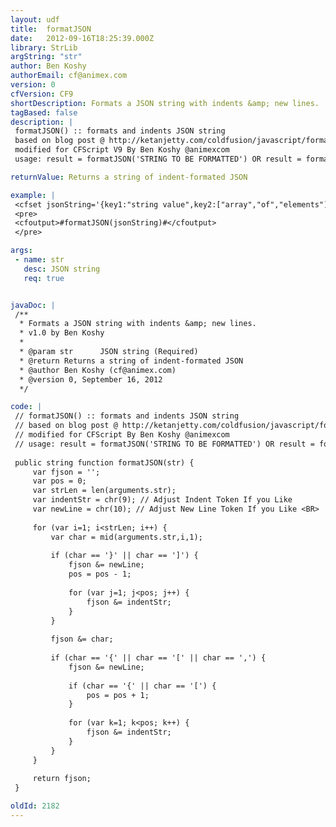 ```yaml
---
layout: udf
title:  formatJSON
date:   2012-09-16T18:25:39.000Z
library: StrLib
argString: "str"
author: Ben Koshy
authorEmail: cf@animex.com
version: 0
cfVersion: CF9
shortDescription: Formats a JSON string with indents &amp; new lines.
tagBased: false
description: |
 formatJSON() :: formats and indents JSON string
 based on blog post @ http://ketanjetty.com/coldfusion/javascript/format-json/
 modified for CFScript V9 By Ben Koshy @animexcom
 usage: result = formatJSON('STRING TO BE FORMATTED') OR result = formatJSON(StringVariableToFormat);

returnValue: Returns a string of indent-formated JSON

example: |
 <cfset jsonString='{key1:"string value",key2:["array","of","elements"],key3:123,key4:{key5:50,key6:"string"}}'>
 <pre>
 <cfoutput>#formatJSON(jsonString)#</cfoutput>
 </pre>

args:
 - name: str
   desc: JSON string
   req: true


javaDoc: |
 /**
  * Formats a JSON string with indents &amp; new lines.
  * v1.0 by Ben Koshy
  * 
  * @param str      JSON string (Required)
  * @return Returns a string of indent-formated JSON 
  * @author Ben Koshy (cf@animex.com) 
  * @version 0, September 16, 2012 
  */

code: |
 // formatJSON() :: formats and indents JSON string
 // based on blog post @ http://ketanjetty.com/coldfusion/javascript/format-json/
 // modified for CFScript By Ben Koshy @animexcom
 // usage: result = formatJSON('STRING TO BE FORMATTED') OR result = formatJSON(StringVariableToFormat);
 
 public string function formatJSON(str) {
     var fjson = '';
     var pos = 0;
     var strLen = len(arguments.str);
     var indentStr = chr(9); // Adjust Indent Token If you Like
     var newLine = chr(10); // Adjust New Line Token If you Like <BR>
     
     for (var i=1; i<strLen; i++) {
         var char = mid(arguments.str,i,1);
         
         if (char == '}' || char == ']') {
             fjson &= newLine;
             pos = pos - 1;
             
             for (var j=1; j<pos; j++) {
                 fjson &= indentStr;
             }
         }
         
         fjson &= char;    
         
         if (char == '{' || char == '[' || char == ',') {
             fjson &= newLine;
             
             if (char == '{' || char == '[') {
                 pos = pos + 1;
             }
             
             for (var k=1; k<pos; k++) {
                 fjson &= indentStr;
             }
         }
     }
     
     return fjson;
 }

oldId: 2182
---
```


